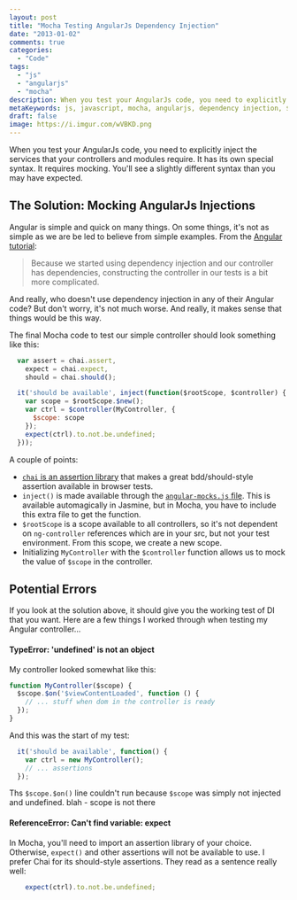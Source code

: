```yaml
---
layout: post
title: "Mocha Testing AngularJs Dependency Injection"
date: "2013-01-02"
comments: true
categories:
  - "Code"
tags:
  - "js"
  - "angularjs"
  - "mocha"
description: When you test your AngularJs code, you need to explicitly inject the services your controllers and modules require.
metaKeywords: js, javascript, mocha, angularjs, dependency injection, $scope
draft: false
image: https://i.imgur.com/wVBKD.png
---
```


When you test your AngularJs code, you need to explicitly inject the services that your controllers and modules require.  It has its own special syntax.  It requires mocking.  You'll see a slightly different syntax than you may have expected.

<!--more-->

## The Solution: Mocking AngularJs Injections

Angular is simple and quick on many things.  On some things, it's not as simple as we are be led to believe from simple examples.  From the [Angular tutorial](http://docs.angularjs.org/tutorial/step_05):

> Because we started using dependency injection and our controller has dependencies, constructing the controller in our tests is a bit more complicated.

And really, who doesn't use dependency injection in any of their Angular code?  But don't worry, it's not much worse.  And really, it makes sense that things would be this way.

The final Mocha code to test our simple controller should look something like this:

```js
  var assert = chai.assert,
    expect = chai.expect,
    should = chai.should();

  it('should be available', inject(function($rootScope, $controller) {
    var scope = $rootScope.$new();
    var ctrl = $controller(MyController, {
      $scope: scope
    });
    expect(ctrl).to.not.be.undefined;
  }));
```

A couple of points:

- [`chai` is an assertion library](http://chaijs.com/api/bdd/) that makes a great bdd/should-style assertion available in browser tests.
- `inject()` is made available through the [`angular-mocks.js` file](https://github.com/angular/angular-seed/blob/master/test/lib/angular/angular-mocks.js).  This is available automagically in Jasmine, but in Mocha, you have to include this extra file to get the function.
- `$rootScope` is a scope available to all controllers, so it's not dependent on `ng-controller` references which are in your src, but not your test environment.  From this scope, we create a new scope.
- Initializing `MyController` with the `$controller` function allows us to mock the value of `$scope` in the controller.

## Potential Errors

If you look at the solution above, it should give you the working test of DI that you want.  Here are a few things I worked through when testing my Angular controller...

#### TypeError: 'undefined' is not an object

My controller looked somewhat like this:

```js
function MyController($scope) {
  $scope.$on('$viewContentLoaded', function () {
    // ... stuff when dom in the controller is ready
  });
}
```

And this was the start of my test:

```js
  it('should be available', function() {
    var ctrl = new MyController();
    // ... assertions
  });
```

Ths `$scope.$on()` line couldn't run because `$scope` was simply not injected and undefined.
blah - scope is not there

#### ReferenceError: Can't find variable: expect

In Mocha, you'll need to import an assertion library of your choice.  Otherwise, `expect()` and other assertions will not be available to use.  I prefer Chai for its should-style assertions.  They read as a sentence really well:

```js
    expect(ctrl).to.not.be.undefined;
```
